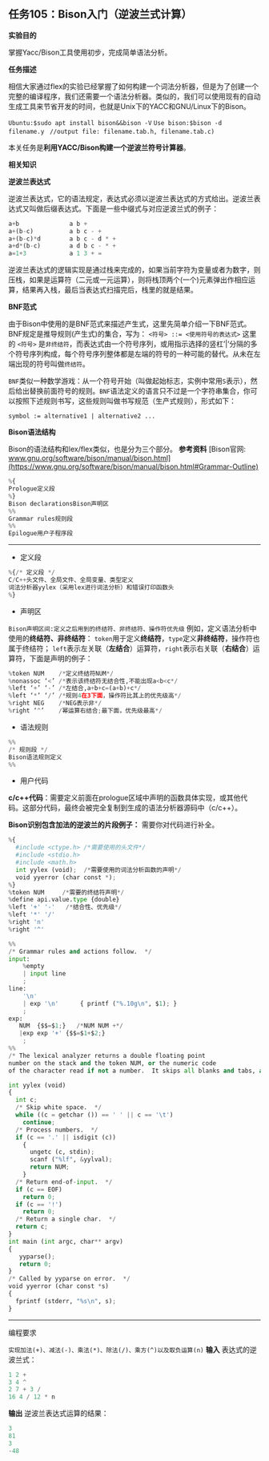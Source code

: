 ## 任务105：Bison入门（逆波兰式计算）
**实验目的**

掌握Yacc/Bison工具使用初步，完成简单语法分析。

**任务描述**

相信大家通过flex的实验已经掌握了如何构建一个词法分析器，但是为了创建一个完整的编译程序，我们还需要一个语法分析器。类似的，我们可以使用现有的自动生成工具来节省开发的时间，也就是Unix下的YACC和GNU/Linux下的Bison。

`Ubuntu:$sudo apt install bison&&bison -V`
`Use bison:$bison -d filename.y `
`//output file: filename.tab.h, filename.tab.c)`

本关任务是**利用YACC/Bison构建一个逆波兰符号计算器**。

**相关知识**

**逆波兰表达式**

逆波兰表达式，它的语法规定，表达式必须以逆波兰表达式的方式给出。逆波兰表达式又叫做后缀表达式。下面是一些中缀式与对应逆波兰式的例子：

```python
a+b              a b +
a+(b-c)          a b c - +
a+(b-c)*d        a b c - d * +
a+d*(b-c)        a d b c - * +
a=1+3            a 1 3 + = 
```

逆波兰表达式的逻辑实现是通过栈来完成的，如果当前字符为变量或者为数字，则压栈，如果是运算符（二元或一元运算），则将栈顶两个(一个)元素弹出作相应运算，结果再入栈，最后当表达式扫描完后，栈里的就是结果。

**BNF范式**

由于Bison中使用的是BNF范式来描述产生式，这里先简单介绍一下BNF范式。 BNF规定是推导规则(产生式)的集合，写为： `<符号> ::= <使用符号的表达式>` 
      这里的 `<符号>` 是`非终结符`，而表达式由一个符号序列，或用指示选择的竖杠’|’分隔的多个符号序列构成，每个符号序列整体都是左端的符号的一种可能的替代。从未在左端出现的符号叫做`终结符`。

`BNF`类似一种数学游戏：从一个符号开始（叫做起始标志，实例中常用`S`表示），然后给出替换前面符号的规则。`BNF`语法定义的语言只不过是一个字符串集合，你可以按照下述规则书写，这些规则叫做书写规范（生产式规则），形式如下：

`symbol := alternative1 | alternative2 ...`

**Bison语法结构**

Bison的语法结构和lex/flex类似，也是分为三个部分。
**参考资料**
[Bison官网: www.gnu.org/software/bison/manual/bison.html](https://www.gnu.org/software/bison/manual/bison.html#Grammar-Outline)

```python
%{
Prologue定义段
%}
Bison declarationsBison声明区
%%
Grammar rules规则段
%%
Epilogue用户子程序段 
```
__________________________________________________________
- 定义段
```python
%{/* 定义段 */
C/C++头文件、全局文件、全局变量、类型定义
词法分析器yylex（采用lex进行词法分析）和错误打印函数头
%} 
```
- 声明区

`Bison声明区间:定义之后用到的终结符、非终结符、操作符优先级`
例如，定义语法分析中使用的**终结符、非终结符**：
`token`用于定义**终结符**，`type`定义**非终结符**，操作符也属于终结符；
`left`表示左关联（**左结合**）运算符，`right`表示右关联（**右结合**）运算符，下面是声明的例子：

```python
%token NUM    /*定义终结符NUM*/
%nonassoc ‘<’ /*表示该终结符无结合性,不能出现a<b<c*/
%left ‘+’ ‘-’ /*左结合,a+b+c=(a+b)+c*/
%left ‘*’ ‘/’ /*规则4在3下面，操作符比其上的优先级高*/
%right NEG    /*NEG表示非*/
%right ‘^’    /幂运算右结合;最下面，优先级最高*/
```
- 语法规则
```python
%%
/* 规则段 */
Bison语法规则定义
%%
```
- 用户代码


 **c/c++代码**：需要定义前面在prologue区域中声明的函数具体实现，或其他代码。这部分代码，最终会被完全复制到生成的语法分析器源码中（c/c++）。
 
**Bison识别包含加法的逆波兰的片段例子：**
需要你对代码进行补全。

```python
%{
  #include <ctype.h> /*需要使用的头文件*/
  #include <stdio.h>
  #include <math.h>
  int yylex (void);  /*需要使用的词法分析函数的声明*/
  void yyerror (char const *);
%}
%token NUM     /*需要的终结符声明*/
%define api.value.type {double}
%left '+' '-'   /*结合性、优先级*/
%left '*' '/'
%right 'n'
%right '^'

%% 
/* Grammar rules and actions follow.  */
input:
    %empty
	| input line
	;
line:
    '\n'
	| exp '\n'      { printf ("%.10g\n", $1); }
	;
exp:
   NUM	{$$=$1;}   /*NUM NUM +*/
   |exp exp '+' {$$=$1+$2;}  	
	;
%%
/* The lexical analyzer returns a double floating point
number on the stack and the token NUM, or the numeric code
of the character read if not a number.  It skips all blanks and tabs, and returns 0 for end-of-input.  */

int yylex (void)
{
  int c;
  /* Skip white space.  */
  while ((c = getchar ()) == ' ' || c == '\t')
    continue;
  /* Process numbers.  */
  if (c == '.' || isdigit (c))
    {
      ungetc (c, stdin);
      scanf ("%lf", &yylval);
      return NUM;
    }
  /* Return end-of-input.  */
  if (c == EOF)
    return 0;
  if (c == '!')
  	return 0;
  /* Return a single char.  */
  return c;
}
int main (int argc, char** argv)
{
   yyparse();
   return 0;
}
/* Called by yyparse on error.  */
void yyerror (char const *s)
{
  fprintf (stderr, "%s\n", s);
}
```
___________________________________________________________


编程要求

`实现加法(+)、减法(-)、乘法(*)、除法(/)、乘方(^)以及取负运算(n)`
**输入**
表达式的逆波兰式：
```python
1 2 +
3 4 ^
2 7 + 3 /
16 4 / 12 * n
```

**输出**
逆波兰表达式运算的结果：
```python
3
81
3
-48 
```

